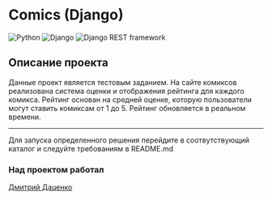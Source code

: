 # Comics (Django)
![Python](https://img.shields.io/badge/-Python-3776AB?style=flat&logo=python&logoColor=white)
![Django](https://img.shields.io/badge/-Django-092E20?style=flat&logo=django&logoColor=white)
![Django REST framework](https://img.shields.io/badge/-Django%20REST%20framework-ff9900?style=flat&logo=django&logoColor=white)

## Описание проекта
Данные проект является тестовым заданием. 
На сайте комиксов реализована система оценки и отображения рейтинга для каждого комикса. 
Рейтинг основан на средней оценке, которую пользователи могут ставить комиксам от 1 до 5. 
Рейтинг обновляется в реальном времени.
___

Для запуска определенного решения перейдите в соотвутствующий
каталог и следуйте требованиям в README.md

### Над проектом работал
[Дмитрий Даценко](https://github.com/iNTENSY)
